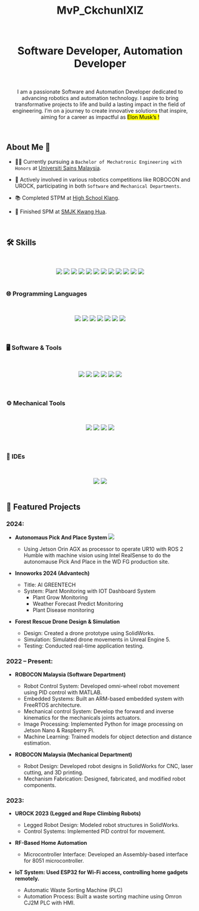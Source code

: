 <div align="center">
  <h1>MvP_CkchunlXlZ</h1>
</div>
&nbsp;
<div align="center">
  <h1>Software Developer, Automation Developer</h1>
</div>
&nbsp;

<p align="center">
I am a passionate Software and Automation Developer dedicated to advancing robotics and automation technology. I aspire to bring transformative projects to life and build a lasting impact in the field of engineering. I’m on a journey to create innovative solutions that inspire, aiming for a career as impactful as <mark>Elon Musk’s !<mark>
</p>

&nbsp;
## About Me 🌟
- 👨‍🎓 Currently pursuing a `Bachelor of Mechatronic Engineering with Honors` at [Universiti Sains Malaysia](https://www.usm.my/my-usm/campuses/engineering-campus).

- 🤖 Actively involved in various robotics competitions like ROBOCON and UROCK, participating in both `Software` and `Mechanical Departments`.

- 📚 Completed STPM at [High School Klang](https://en.wikipedia.org/wiki/Klang_High_School).

- 🏫 Finished SPM at [SMJK Kwang Hua](https://www.smjk.edu.my/school/index.php?schid=4).
  
&nbsp;

## 🛠️ Skills
&nbsp;
<div align="center">
    <img src="https://img.shields.io/badge/Embedded%20System-007ACC?style=for-the-badge&logo=embedded&logoColor=white" />
    <img src="https://img.shields.io/badge/Control%20System-FF0000?style=for-the-badge&logo=controlsystem&logoColor=white" />
    <img src="https://img.shields.io/badge/PID%20Control-008000?style=for-the-badge&logo=pidcontrol&logoColor=white" />
    <img src="https://img.shields.io/badge/Video%20Editing-FF4500?style=for-the-badge&logo=videoediting&logoColor=white" />
    <img src="https://img.shields.io/badge/3D%20Animation-8A2BE2?style=for-the-badge&logo=3danimation&logoColor=white" />
    <img src="https://img.shields.io/badge/Jetson%20Platform-00FF00?style=for-the-badge&logo=nvidia&logoColor=white" />
    <img src="https://img.shields.io/badge/Unreal%20Engine%205-0E4C92?style=for-the-badge&logo=unrealengine&logoColor=white" />
    <img src="https://img.shields.io/badge/ROS2-40C4FF?style=for-the-badge&logo=ros&logoColor=white" />
    <img src="https://img.shields.io/badge/Universal%20Robots-004B87?style=for-the-badge&logo=universal-robots&logoColor=white" />
    <img src="https://img.shields.io/badge/MoveIt2%21-2C74B3?style=for-the-badge&logo=Moveit!&logoColor=white" />
    <img src="https://img.shields.io/badge/TensorFlow-FF6F00?style=for-the-badge&logo=tensorflow&logoColor=white" />
    <img src="https://img.shields.io/badge/VirtualBox-183B5A?style=for-the-badge&logo=virtualbox&logoColor=white" />
</div>
&nbsp;

### 🌐 Programming Languages
&nbsp;
<div align="center">
    <img src="https://img.shields.io/badge/C++-00599C?style=for-the-badge&logo=cplusplus&logoColor=white" />
    <img src="https://img.shields.io/badge/Python-3776AB?style=for-the-badge&logo=python&logoColor=white" />
    <img src="https://img.shields.io/badge/C-00599C?style=for-the-badge&logo=c&logoColor=white" />
    <img src="https://img.shields.io/badge/Assembly-FFCA28?style=for-the-badge&logo=assemblyscript&logoColor=black" />
    <img src="https://img.shields.io/badge/Embedded%20C-00599C?style=for-the-badge&logo=c&logoColor=white" />
    <img src="https://img.shields.io/badge/Linux-Ubuntu-E95420?style=for-the-badge&logo=ubuntu&logoColor=white" />
    <img src="https://img.shields.io/badge/PLC-007ACC?style=for-the-badge&logo=plcnext&logoColor=white" />
</div>

<br />
&nbsp;

### 🖥️ Software & Tools
&nbsp;
<div align="center">
    <img src="https://img.shields.io/badge/GitHub-181717?style=for-the-badge&logo=github&logoColor=white" />
    <img src="https://img.shields.io/badge/VS%20Code-007ACC?style=for-the-badge&logo=visualstudiocode&logoColor=white" />
    <img src="https://img.shields.io/badge/MATLAB-0076A8?style=for-the-badge&logo=mathworks&logoColor=white" />
    <img src="https://img.shields.io/badge/Blender-F5792A?style=for-the-badge&logo=blender&logoColor=white" />
    <img src="https://img.shields.io/badge/Canva-00C4CC?style=for-the-badge&logo=canva&logoColor=white" />
    <img src="https://img.shields.io/badge/DaVinci%20Resolve-1B1C1D?style=for-the-badge&logo=davinciresolve&logoColor=white" />
</div>

<br />
&nbsp;

### ⚙️ Mechanical Tools
&nbsp;
<div align="center">
    <img src="https://img.shields.io/badge/SolidWorks-FF0000?style=for-the-badge&logo=dassaultsystemes&logoColor=white" />
    <img src="https://img.shields.io/badge/Cura-001A73?style=for-the-badge&logo=ultimaker&logoColor=white" />
    <img src="https://img.shields.io/badge/Inkscape-000000?style=for-the-badge&logo=inkscape&logoColor=white" />
    <img src="https://img.shields.io/badge/Lightburn-FF0000?style=for-the-badge&logoColor=white" />
</div>

<br />
&nbsp;

### 🔧 IDEs
&nbsp;
<div align="center">
    <img src="https://img.shields.io/badge/Arduino-00979D?style=for-the-badge&logo=arduino&logoColor=white" />
    <img src="https://img.shields.io/badge/STM32CubeIDE-03234B?style=for-the-badge&logo=STMicroelectronics&logoColor=white" />
</div>
&nbsp;

## 🌟 Featured Projects
### 2024: 
- **Autonomaus Pick And Place System <img src="https://img.shields.io/badge/Western%20Digital-03234B?style=for-the-badge&logo=westerndigital&logoColor=white" />**
  - Using Jetson Orin AGX as processor to operate UR10 with ROS 2 Humble with machine vision using Intel RealSense to do the autonomause Pick And Place in the WD FG production site.
    
- **Innoworks 2024 (Advantech)**
  - Title: AI GREENTECH
  - System: Plant Monitoring with IOT Dashboard System
    - Plant Grow Monitoring
    - Weather Forecast Predict Monitoring
    - Plant Disease monitoring
      
- **Forest Rescue Drone Design & Simulation**
  - Design: Created a drone prototype using SolidWorks.
  - Simulation: Simulated drone movements in Unreal Engine 5.
  - Testing: Conducted real-time application testing.

### 2022 – Present: 
- **ROBOCON Malaysia (Software Department)**
  - Robot Control System: Developed omni-wheel robot movement using PID control with MATLAB.
  - Embedded Systems: Built an ARM-based embedded system with FreeRTOS architecture.
  - Mechanical control System: Develop the forward and inverse kinematics for the mechanicals joints actuators.
  - Image Processing: Implemented Python for image processing on Jetson Nano & Raspberry Pi.
  - Machine Learning: Trained models for object detection and distance estimation.

- **ROBOCON Malaysia (Mechanical Department)**
  - Robot Design: Developed robot designs in SolidWorks for CNC, laser cutting, and 3D printing.
  - Mechanism Fabrication: Designed, fabricated, and modified robot components.

### 2023: 
- **UROCK 2023 (Legged and Rope Climbing Robots)**
  - Legged Robot Design: Modeled robot structures in SolidWorks.
  - Control Systems: Implemented PID control for movement.

- **RF-Based Home Automation**
  - Microcontroller Interface: Developed an Assembly-based interface for 8051 microcontroller.

- **IoT System: Used ESP32 for Wi-Fi access, controlling home gadgets remotely.**
  - Automatic Waste Sorting Machine (PLC)
  - Automation Process: Built a waste sorting machine using Omron CJ2M PLC with HMI.
